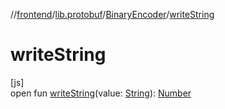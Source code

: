 //[frontend](../../../index.md)/[lib.protobuf](../index.md)/[BinaryEncoder](index.md)/[writeString](write-string.md)

# writeString

[js]\
open fun [writeString](write-string.md)(value: [String](https://kotlinlang.org/api/latest/jvm/stdlib/kotlin/-string/index.html)): [Number](https://kotlinlang.org/api/latest/jvm/stdlib/kotlin/-number/index.html)

